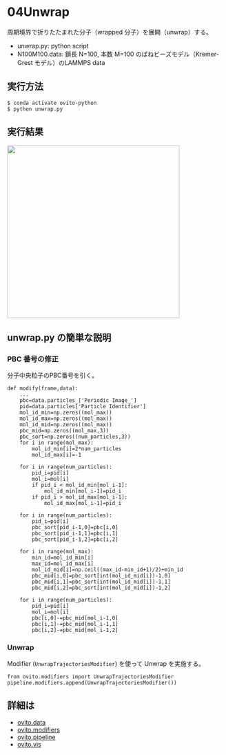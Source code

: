 # 04Unwrap
周期境界で折りたたまれた分子（wrapped 分子）を展開（unwrap）する。
- unwrap.py: python script
- N100M100.data: 鎖長 N=100, 本数 M=100 のばねビーズモデル（Kremer-Grest モデル）のLAMMPS data

## 実行方法
```
$ conda activate ovito-python
$ python unwrap.py
```

## 実行結果
<img src=https://github.com/t-murash/OVITO-Tips/blob/master/04Unwrap/figure.png width=400px>

## unwrap.py の簡単な説明
### PBC 番号の修正
分子中央粒子のPBC番号を引く。
```
def modify(frame,data):
    ...        
    pbc=data.particles_['Periodic Image_']
    pid=data.particles['Particle Identifier']
    mol_id_min=np.zeros((mol_max))
    mol_id_max=np.zeros((mol_max))
    mol_id_mid=np.zeros((mol_max))
    pbc_mid=np.zeros((mol_max,3))
    pbc_sort=np.zeros((num_particles,3))
    for i in range(mol_max):
        mol_id_min[i]=2*num_particles
        mol_id_max[i]=-1

    for i in range(num_particles):
        pid_i=pid[i]
        mol_i=mol[i]
        if pid_i < mol_id_min[mol_i-1]:
            mol_id_min[mol_i-1]=pid_i
        if pid_i > mol_id_max[mol_i-1]:
            mol_id_max[mol_i-1]=pid_i

    for i in range(num_particles):
        pid_i=pid[i]
        pbc_sort[pid_i-1,0]=pbc[i,0]
        pbc_sort[pid_i-1,1]=pbc[i,1]
        pbc_sort[pid_i-1,2]=pbc[i,2]

    for i in range(mol_max):
        min_id=mol_id_min[i]
        max_id=mol_id_max[i]
        mol_id_mid[i]=np.ceil((max_id-min_id+1)/2)+min_id
        pbc_mid[i,0]=pbc_sort[int(mol_id_mid[i])-1,0]
        pbc_mid[i,1]=pbc_sort[int(mol_id_mid[i])-1,1]
        pbc_mid[i,2]=pbc_sort[int(mol_id_mid[i])-1,2]

    for i in range(num_particles):
        pid_i=pid[i]
        mol_i=mol[i]
        pbc[i,0]-=pbc_mid[mol_i-1,0]
        pbc[i,1]-=pbc_mid[mol_i-1,1]
        pbc[i,2]-=pbc_mid[mol_i-1,2]
```

### Unwrap
Modifier (`UnwrapTrajectoriesModifier`) を使って Unwrap を実施する。
```
from ovito.modifiers import UnwrapTrajectoriesModifier
pipeline.modifiers.append(UnwrapTrajectoriesModifier())
```

## 詳細は
- [ovito.data](https://www.ovito.org/docs/current/python/modules/ovito_data.html)
- [ovito.modifiers](https://www.ovito.org/docs/current/python/modules/ovito_modifiers.html)
- [ovito.pipeline](https://www.ovito.org/docs/current/python/modules/ovito_pipeline.html)
- [ovito.vis](https://www.ovito.org/docs/current/python/modules/ovito_vis.html)

